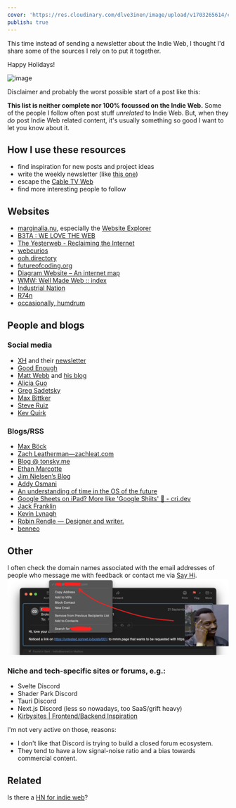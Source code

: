 ```yaml
---
cover: 'https://res.cloudinary.com/dlve3inen/image/upload/v1703265614/card-newsletter_kzk98x.png'
publish: true
---
```

This time instead of sending a newsletter about the Indie Web, I thought I'd share some of the sources I rely on to put it together.

Happy Holidays! 

![image](https://www.potato.horse/_next/image?url=https%3A%2F%2Fimages.ctfassets.net%2Fhyylafu4fjks%2F581AQCa0uK3RkT6ZKIPWJb%2F40ee9af874c8a067f997e26c0457317b%2FF84A2B9E-F8BE-435F-81F0-33EA5D313A31.png&w=3840&q=75)

Disclaimer and probably the worst possible start of a post like this:

**This list is neither complete nor 100% focussed on the Indie Web.** Some of the people I follow often post stuff *unrelated* to Indie Web. But, when they *do* post Indie Web related content, it's usually something so good I want to let you know about it.

## How I use these resources

- find inspiration for new posts and project ideas
- write the weekly newsletter (like [this one](<../TIL/weekly/48>))
- escape the [Cable TV Web](<../Cable TV Web>)
- find more interesting people to follow

## Websites

- [marginalia.nu](https://marginalia.nu), especially the [Website Explorer](https://explore.marginalia.nu/)
- [B3TA : WE LOVE THE WEB](https://b3ta.com)
- [The Yesterweb - Reclaiming the Internet](https://yesterweb.org/)
- [webcurios](https://webcurios.co.uk)
- [ooh.directory](https://ooh.directory)
- [futureofcoding.org](https://futureofcoding.org)
- [Diagram Website – An internet map](https://diagram.website)
- [WMW: Well Made Web :: index](http://wmw.thran.uk)
- [Industrial Nation](https://industrialnation.co.uk)
- [R74n](https://r74n.com/ants/)
- [occasionally, humdrum](https://kinopio.club/-occasionally-humdrum-vol-003-zIo9Fu0uf2Y9L-idOGwB1)


## People and blogs

### Social media

- [XH](https://twitter.com/xhfloz) and their [newsletter](https://woolgather.sh)
- [Good Enough](https://twitter.com/goodenoughllc)
- [Matt Webb](https://mastodon.social/@genmon) and [his blog](https://interconnected.org/home/)
- [Alicia Guo](https://twitter.com/upcycledwords)
- [Greg Sadetsky](https://twitter.com/technology_greg)
- [Max Bittker](https://twitter.com/maxbittker)
- [Steve Ruiz](https://twitter.com/steveruizok)
- [Kev Quirk](https://kevquirk.com)

### Blogs/RSS

- [Max Böck](https://mxb.dev)
- [Zach Leatherman—zachleat.com](https://www.zachleat.com)
- [Blog @ tonsky.me](https://tonsky.me)
- [Ethan Marcotte](https://ethanmarcotte.com/wrote/let-a-website-be-a-worry-stone/)
- [Jim Nielsen’s Blog](https://blog.jim-nielsen.com)
- [Addy Osmani](https://addyosmani.com/blog/)
- [An understanding of time in the OS of the future](https://alexanderobenauer.com/weekly/20231021/)
- [Google Sheets on iPad? More like 'Google Shiits' 💩 - cri.dev](https://cri.dev/posts/2023-11-04-google-sheets-ipad-shit-slow/?utm_medium=rss&utm_source=rss&utm_campaign=rss)
- [Jack Franklin](https://www.jackfranklin.co.uk)
- [Kevin Lynagh](https://kevinlynagh.com)
- [Robin Rendle — Designer and writer.](https://robinrendle.com)
- [benneo](https://www.bneo.xyz/curius)

## Other

I often check the domain names associated with the email addresses of people who message me with feedback or contact me via [Say Hi](https://sonnet.io/posts/hi). 
![3175](untested-visitor-sites-mail-client.webp)

### Niche and tech-specific sites or forums, e.g.:

- Svelte Discord
- Shader Park Discord
- Tauri Discord
- Next.js Discord (less so nowadays, too SaaS/grift heavy)
- [Kirbysites | Frontend/Backend Inspiration](https://www.kirbysites.com)

I'm not very active on those, reasons:

- I don't like that Discord is trying to build a closed forum ecosystem.
- They tend to have a low signal-noise ratio and a bias towards commercial content.


## Related

Is there a [HN for indie web](<../HN for indie web>)?
